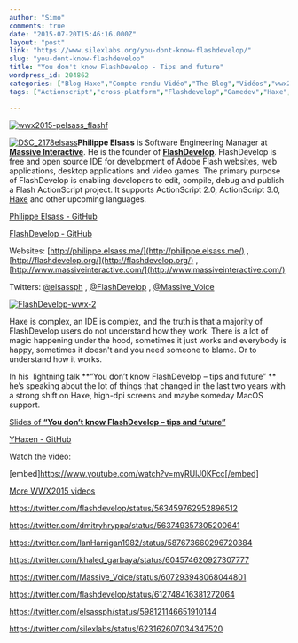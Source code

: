 ```yaml
---
author: "Simo"
comments: true
date: "2015-07-20T15:46:16.000Z"
layout: "post"
link: "https://www.silexlabs.org/you-dont-know-flashdevelop/"
slug: "you-dont-know-flashdevelop"
title: "You don't know FlashDevelop - Tips and future"
wordpress_id: 204862
categories: ["Blog Haxe","Compte rendu Vidéo","The Blog","Vidéos","wwx2015"]
tags: ["Actionscript","cross-platform","Flashdevelop","Gamedev","Haxe","Haxe conference","ide","Philippe Elsass","webdev","wwx","wwx2015"]

---
```

[![wwx2015-pelsass_flashf](https://www.silexlabs.org/wp-content/uploads/2015/07/wwx2015-pelsass_flashf.png)](https://www.silexlabs.org/wp-content/uploads/2015/07/wwx2015-pelsass_flashf.png)



[![DSC_2178elsass](https://www.silexlabs.org/wp-content/uploads/2015/07/DSC_2178elsass1-687x459.jpg)](https://www.silexlabs.org/wp-content/uploads/2015/07/DSC_2178elsass1.jpg)**Philippe Elsass** is Software Engineering Manager at **[Massive Interactive](http://www.massiveinteractive.com/)**. He is the founder of **[FlashDevelop](http://www.flashdevelop.org/)**. FlashDevelop is free and open source IDE for development of Adobe Flash websites, web applications, desktop applications and video games. The primary purpose of FlashDevelop is enabling developers to edit, compile, debug and publish a Flash ActionScript project. It supports ActionScript 2.0, ActionScript 3.0, [Haxe](https://en.wikipedia.org/wiki/Haxe) and other upcoming languages.

[Philippe Elsass - GitHub](https://github.com/elsassph)

[FlashDevelop - GitHub](https://github.com/fdorg/flashdevelop)

Websites: [http://philippe.elsass.me/](http://philippe.elsass.me/) , [http://flashdevelop.org/](http://flashdevelop.org/) , [http://www.massiveinteractive.com/](http://www.massiveinteractive.com/)

Twitters: [@elsassph](https://twitter.com/elsassph) , [@FlashDevelop](https://twitter.com/FlashDevelop) , [@Massive_Voice](https://twitter.com/Massive_Voice)

[![FlashDevelop-wwx-2](https://www.silexlabs.org/wp-content/uploads/2015/07/FlashDevelop-wwx-2-687x386.png)](https://www.silexlabs.org/wp-content/uploads/2015/07/FlashDevelop-wwx-2.png)

Haxe is complex, an IDE is complex, and the truth is that a majority of FlashDevelop users do not understand how they work. There is a lot of magic happening under the hood, sometimes it just works and everybody is happy, sometimes it doesn't and you need someone to blame. Or to understand how it works.

In his  lightning talk **“You don’t know FlashDevelop – tips and future” ** he’s speaking about the lot of things that changed in the last two years with a strong shift on Haxe, high-dpi screens and maybe someday MacOS support.

[Slides of **“You don’t know FlashDevelop – tips and future”**](https://speakerdeck.com/elsassph/flashdevelop-wwx-2015)

[YHaxen - GitHub](https://github.com/jozefchutka/YHaxen)

Watch the video:

[embed]https://www.youtube.com/watch?v=myRUlJ0KFcc[/embed]

[More WWX2015 videos](https://www.silexlabs.org/wrapping-up-wwx2015/)

https://twitter.com/flashdevelop/status/563459762952896512

https://twitter.com/dmitryhryppa/status/563749357305200641

https://twitter.com/IanHarrigan1982/status/587673660296720384

https://twitter.com/khaled_garbaya/status/604574620927307777

https://twitter.com/Massive_Voice/status/607293948068044801

https://twitter.com/flashdevelop/status/612748416381272064

https://twitter.com/elsassph/status/598121146651910144

https://twitter.com/silexlabs/status/623162607034347520

